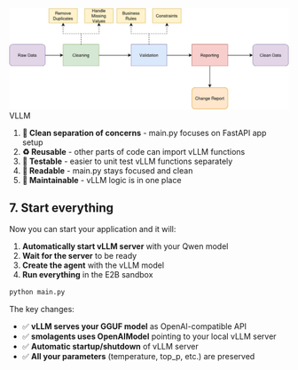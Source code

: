 ![img.png](img.png)
VLLM
1. **🧹 Clean separation of concerns** - main.py focuses on FastAPI app setup
2. **♻️ Reusable** - other parts of code can import vLLM functions
3. **🧪 Testable** - easier to unit test vLLM functions separately
4. **📖 Readable** - main.py stays focused and clean
5. **🔧 Maintainable** - vLLM logic is in one place

## 7. Start everything
Now you can start your application and it will:
1. **Automatically start vLLM server** with your Qwen model
2. **Wait for the server** to be ready
3. **Create the agent** with the vLLM model
4. **Run everything** in the E2B sandbox
``` bash
python main.py
```
The key changes:
- ✅ **vLLM serves your GGUF model** as OpenAI-compatible API
- ✅ **smolagents uses OpenAIModel** pointing to your local vLLM server
- ✅ **Automatic startup/shutdown** of vLLM server
- ✅ **All your parameters** (temperature, top_p, etc.) are preserved
